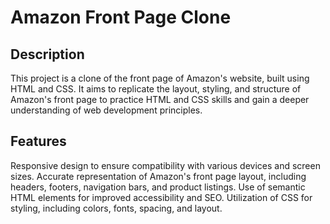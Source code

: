 # Amazon Front Page Clone<br>
## Description
This project is a clone of the front page of Amazon's website, built using HTML and CSS. It aims to replicate the layout, styling, and structure of Amazon's front page to practice HTML and CSS skills and gain a deeper understanding of web development principles.

## Features
Responsive design to ensure compatibility with various devices and screen sizes.
Accurate representation of Amazon's front page layout, including headers, footers, navigation bars, and product listings.
Use of semantic HTML elements for improved accessibility and SEO.
Utilization of CSS for styling, including colors, fonts, spacing, and layout.
